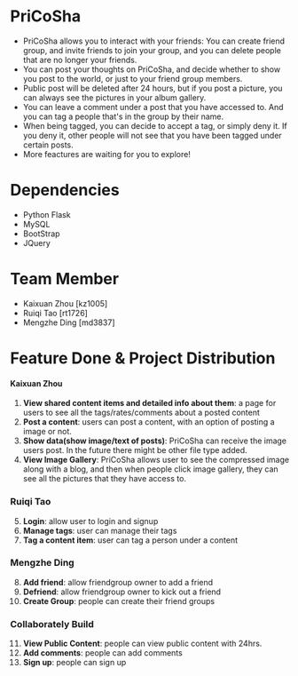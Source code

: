 # PriCoSha
- PriCoSha allows you to interact with your friends: You can create friend group, and invite friends to join your group, and you can delete people that are no longer your friends.
- You can post your thoughts on PriCoSha, and decide whether to show you post to the world, or just to your friend group members.
- Public post will be deleted after 24 hours, but if you post a picture, you can always see the pictures in your album gallery.
- You can leave a comment under a post that you have accessed to. And you can tag a people that's in the group by their name.
- When being tagged, you can decide to accept a tag, or simply deny it. If you deny it, other people will not see that you have been tagged under certain posts.
- More feactures are waiting for you to explore!
# Dependencies
- Python Flask
- MySQL
- BootStrap
- JQuery
# Team Member
- Kaixuan Zhou [kz1005]
- Ruiqi Tao    [rt1726]
- Mengzhe Ding [md3837]
# Feature Done & Project Distribution
#### Kaixuan Zhou ####
1. <strong>View shared content items and detailed info about them</strong>: a page for users to see all the tags/rates/comments about a posted content
2. <strong>Post a content</strong>: users can post a content, with an option of posting a image or not.
3. <strong>Show data(show image/text of posts)</strong>: PriCoSha can receive the image users post. In the future there might be other file type added.
4. <strong>View Image Gallery</strong>: PriCoSha allows user to see the compressed image along with a blog, and then when people click image gallery, they can see all the pictures that they have access to.
### Ruiqi Tao
5. <strong>Login</strong>: allow user to login and signup
6. <strong>Manage tags</strong>: user can manage their tags
7. <strong>Tag a content item</strong>: user can tag a person under a content
### Mengzhe Ding
8. <strong>Add friend</strong>: allow friendgroup owner to add a friend
9. <strong>Defriend</strong>: allow friendgroup owner to kick out a friend
10. <strong>Create Group</strong>: people can create their friend groups
### Collaborately Build
11. <strong>View Public Content</strong>: people can view public content with 24hrs.
12. <strong>Add comments</strong>: people can add comments
13. <strong>Sign up</strong>: people can sign up
